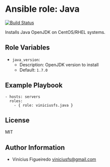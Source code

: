 # Ansible role: Java

[![Build Status](https://travis-ci.org/viniciusfs/ansible-role-java.svg?branch=master)](https://travis-ci.org/viniciusfs/ansible-role-java)

Installs Java OpenJDK on CentOS/RHEL systems.


## Role Variables

* `java_version`:
    - Description: OpenJDK version to install
    - Default: `1.7.0`


## Example Playbook

    - hosts: servers
      roles:
        - { role: viniciusfs.java }


## License

MIT


## Author Information

* Vinícius Figueiredo <viniciusfs@gmail.com>
